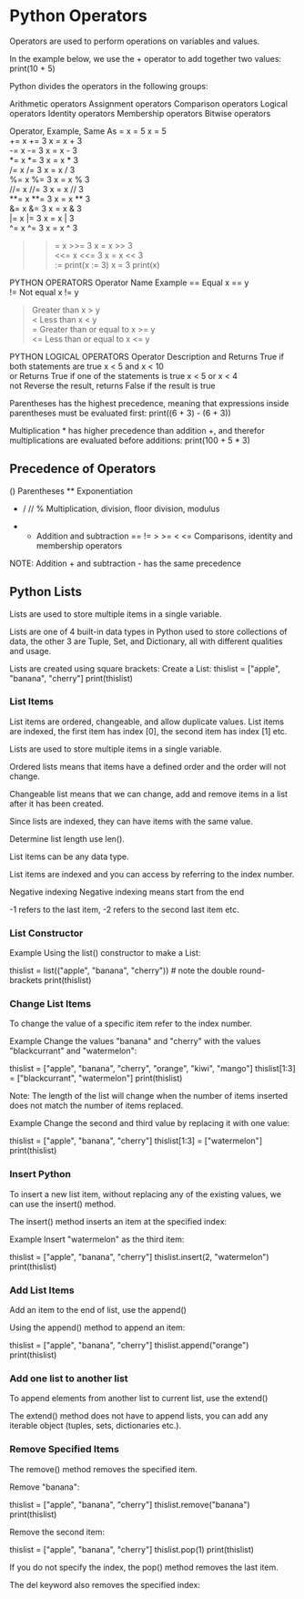 # Python Operators

Operators are used to perform operations on variables and values.

In the example below, we use the + operator to add together two values:
print(10 + 5)

Python divides the operators in the following groups:

Arithmetic operators
Assignment operators
Comparison operators
Logical operators
Identity operators
Membership operators
Bitwise operators


Operator, Example, Same As
=	x = 5	x = 5	
+=	x += 3	x = x + 3	
-=	x -= 3	x = x - 3	
*=	x *= 3	x = x * 3	
/=	x /= 3	x = x / 3	
%=	x %= 3	x = x % 3	
//=	x //= 3	x = x // 3	
**=	x **= 3	x = x ** 3	
&=	x &= 3	x = x & 3	
|=	x |= 3	x = x | 3	
^=	x ^= 3	x = x ^ 3	
>>=	x >>= 3	x = x >> 3	
<<=	x <<= 3	x = x << 3	
:=	print(x := 3)	x = 3
print(x)

PYTHON OPERATORS
Operator	Name	Example
==	Equal	x == y	
!=	Not equal	x != y	
>	Greater than	x > y	
<	Less than	x < y	
>=	Greater than or equal to	x >= y	
<=	Less than or equal to	x <= y

PYTHON LOGICAL OPERATORS
Operator	Description	
and 	Returns True if both statements are true	x < 5 and  x < 10	
or	Returns True if one of the statements is true	x < 5 or x < 4	
not	Reverse the result, returns False if the result is true

Parentheses has the highest precedence, meaning that expressions inside parentheses must be evaluated first: print((6 + 3) - (6 + 3))

Multiplication * has higher precedence than addition +, and therefor multiplications are evaluated before additions: print(100 + 5 * 3)

## Precedence of Operators

() Parentheses
** Exponentiation
* / // % Multiplication, division, floor division, modulus
+ - Addition and subtraction
== != > >= < <= Comparisons, identity and membership operators

NOTE: Addition + and subtraction - has the same precedence

## Python Lists
Lists are used to store multiple items in a single variable.

Lists are one of 4 built-in data types in Python used to store collections of data, the other 3 are Tuple, Set, and Dictionary, all with different qualities and usage.

Lists are created using square brackets:
Create a List:
thislist = ["apple", "banana", "cherry"]
print(thislist)

### List Items
List items are ordered, changeable, and allow duplicate values.
List items are indexed, the first item has index [0], the second item has index [1] etc.

Lists are used to store multiple items in a single variable.

Ordered lists means that items have a defined order and the order will not change.

Changeable list means that we can change, add and remove items in a list after it has been created.

Since lists are indexed, they can have items with the same value.

Determine list length use len().

List items can be any data type.

List items are indexed and you can access by referring to the index number.

Negative indexing 
Negative indexing means start from the end

-1 refers to the last item, -2 refers to the second last item etc.

### List Constructor

Example
Using the list() constructor to make a List:

thislist = list(("apple", "banana", "cherry")) # note the double round-brackets
print(thislist)

### Change List Items

To change the value of a specific item refer to the index number.

Example
Change the values "banana" and "cherry" with the values "blackcurrant" and "watermelon":

thislist = ["apple", "banana", "cherry", "orange", "kiwi", "mango"]
thislist[1:3] = ["blackcurrant", "watermelon"]
print(thislist)

Note:  The length of the list will change when the number of items inserted does not match the number of items replaced.

Example
Change the second and third value by replacing it with one value:

thislist = ["apple", "banana", "cherry"]
thislist[1:3] = ["watermelon"]
print(thislist)

### Insert Python
To insert a new list item, without replacing any of the existing values, we can use the insert() method.

The insert() method inserts an item at the specified index:

Example
Insert "watermelon" as the third item:

thislist = ["apple", "banana", "cherry"]
thislist.insert(2, "watermelon")
print(thislist)

### Add List Items
Add an item to the end of list, use the append()

Using the append() method to append an item:

thislist = ["apple", "banana", "cherry"]
thislist.append("orange")
print(thislist)

### Add one list to another list

To append elements from another list to current list, use the extend()

The extend() method does not have to append lists, you can add any iterable object (tuples, sets, dictionaries etc.).

### Remove Specified Items

The remove() method removes the specified item.

Remove "banana":

thislist = ["apple", "banana", "cherry"]
thislist.remove("banana")
print(thislist)

Remove the second item:

thislist = ["apple", "banana", "cherry"]
thislist.pop(1)
print(thislist)

If you do not specify the index, the pop() method removes the last item.

The del keyword also removes the specified index: